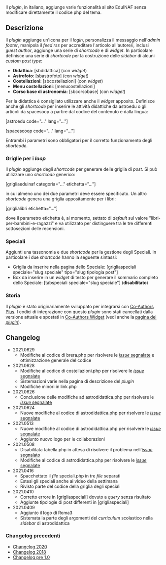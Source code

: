 Il *plugin*, in italiano, aggiunge varie funzionalità al sito EduINAF senza modificare direttamente il codice php del tema.

## Descrizione

Il *plugin* aggiunge un'icona per il *login*, personalizza il messaggio nell'*admin footer*, manipola il *feed rss* per accreditare l'articolo all'autore/i, inclusi *guest author*, aggiunge una serie di *shortcode* e di *widget*.
In particolare definisce una serie di *shortcode* per la costruzione delle *sidebar* di alcuni *custom post type*:

* **Didattica**: [sbdidattica] (con *widget*)
* **Astrofoto**: [sbastrofoto] (con *widget*)
* **Costellazioni**: [sbcostellazioni] (con *widget*)
* **Menu costellazioni**: [menucostellazioni]
* **Corso base di astronomia**: [sbcorsobase] (con *widget*)

Per la didattica è consigliato utilizzare anche il *widget* apposito.
Definisce anche gli *shortcode* per inserire le attività didattiche da astroedu o gli articoli da spacesoop a partire dal codice del contenuto e dalla lingua:

[astroedu code="..." lang="..."]

[spacescoop code="..." lang="..."]

Entrambi i parametri sono obbligatori per il corretto funzionamento degli *shortcode*.

### Griglie per i *loop*

Il *plugin* aggiunge degli *shortcode* per generare delle griglia di *post*. Si può utilizzare uno *shortcode* generico:

[grigliaeduinaf categoria="..." etichetta="..."]

in cui almeno uno dei due parametri deve essere specificato.
Un altro *shortcode* genera una griglia appositamente per i libri:

[griglialibri etichetta="..."]

dove il parametro etichetta è, al momento, settato di *default* sul valore "libri-per-bambini-e-ragazzi" e va utilizzato per distinguere tra le tre differenti sottosezioni delle recensioni.

### Speciali

Aggiunti una tassonomia e due *shortcode* per la gestione degli Speciali. In particolare i due *shortcode* hanno la seguente sintassi:

* Griglia da inserire nella pagina dello Speciale: [grigliaspeciali speciale="slug speciale" tipo="slug tipologia post"]
* Box da inserire in un *widget* di testo per generare il sommario completo dello Speciale: [tabspeciali speciale="slug speciale"] (**disabilitato**)

### Storia

Il *plugin* è stato originariamente sviluppato per integrarsi con [Co-Authors Plus](https://wordpress.org/plugins/co-authors-plus/). I codici di integrazione con questo *plugin* sono stati cancellati dalla versione attuale e spostati in [Co-Authors Widget](https://wordpress.org/plugins/widget-for-co-authors/) (vedi anche la [pagina del *plugin*](https://ulaulaman.github.io/widget-for-co-authors/)).

## Changelog
* 2021.0629
  * Modifiche al codice di brera.php per risolvere le [*issue* segnalate](https://github.com/ulaulaman/eduinaf/issues/5) e ottimizzazione generale del codice
* 2021.0628
  * Modifiche al codice di costellazioni.php per risolvere le [*issue* segnalate](https://github.com/ulaulaman/eduinaf/issues/5)
  * Sistemazioni varie nella pagina di descrizione del *plugin*
  * Modifiche minori in link.php
* 2021.0626
  * Conclusione delle modifiche ad astrodidattica.php per risolvere le [*issue* segnalate](https://github.com/ulaulaman/eduinaf/issues/5)
* 2021.0624
  * Nuove modifiche al codice di astrodidattica.php per risolvere le [*issue* segnalate](https://github.com/ulaulaman/eduinaf/issues/5)
* 2021.0513
  * Nuove modifiche al codice di astrodidattica.php per risolvere le [*issue* segnalate](https://github.com/ulaulaman/eduinaf/issues/5)
  * Aggiunto nuovo logo per le collaborazioni
* 2021.0508
  * Disabilitata tabella.php in attesa di risolvere il problema nell'[*issue* segnalato](https://github.com/ulaulaman/eduinaf/issues/4)
  * Modifiche al codice di astrodidattica.php per risolvere le [*issue* segnalate](https://github.com/ulaulaman/eduinaf/issues/5)
* 2021.0416
  * Spacchettato il *file* speciali.php in tre *file* separati
  * Estesi gli speciali anche ai video della settimana
  * Rivisto parte del codice della griglia degli speciali
* 2021.0410
  * Corretto errore in [grigliaspeciali] dovuto a *query* senza risultato
  * Aggiunte tipologie di post differenti in [grigliaspeciali]
* 2021.0409
  * Aggiunto il logo di Roma3
  * Sistemata la parte degli argomenti del *curriculum* scolastico nella *sidebar* di astrodidattica

### Changelog precedenti

* [Changelog 2020](https://github.com/ulaulaman/eduinaf/blob/master/changelog2020.md)
* [Changelog 2018](https://github.com/ulaulaman/eduinaf/blob/master/changelog2018.md)
* [Changelog pre 1.0](https://github.com/ulaulaman/eduinaf/blob/master/changelog01.md)
